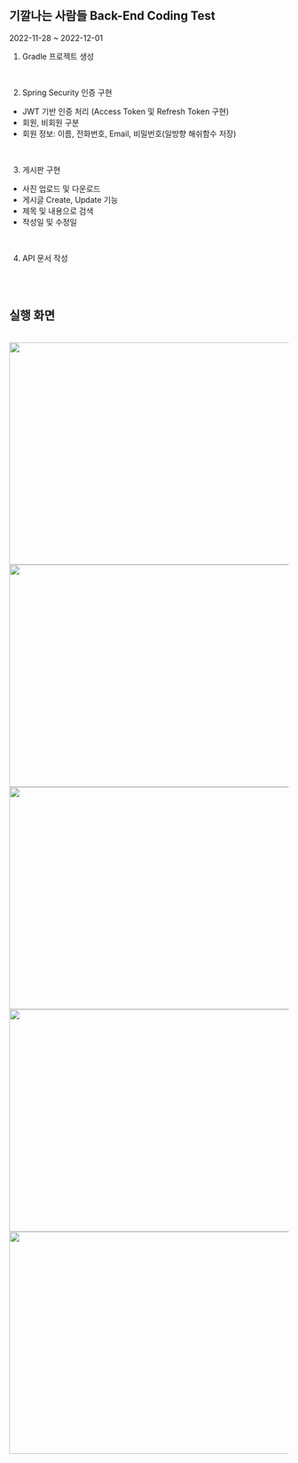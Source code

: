 ## 기깔나는 사람들 Back-End Coding Test

2022-11-28 ~ 2022-12-01

1. Gradle 프로젝트 생성

</br>

2. Spring Security 인증 구현
- JWT 기반 인증 처리 (Access Token 및 Refresh Token 구현)
- 회원, 비회원 구분
- 회원 정보: 이름, 전화번호, Email, 비밀번호(일방향 해쉬함수 저장)

</br>

3. 게시판 구현
- 사진 업로드 및 다운로드
- 게시글 Create, Update 기능
- 제목 및 내용으로 검색
- 작성일 및 수정일

</br>

4. API 문서 작성

</br>
</br>

## 실행 화면

</br>

<img src="https://user-images.githubusercontent.com/71515740/205061133-fe7064e1-6b07-4413-9c82-960b51d67638.PNG" width="800" height="400"/>


</br>

<img src="https://user-images.githubusercontent.com/71515740/205061157-593d15ca-f346-4482-a38e-21e0fb446618.PNG" width="800" height="400"/>

</br>

<img src="https://user-images.githubusercontent.com/71515740/205061174-75b48471-b81d-4df1-9412-2a581c7e2f77.PNG" width="800" height="400"/>

</br>

<img src="https://user-images.githubusercontent.com/71515740/205061189-70aa6bf5-413b-4fb8-af39-9f2a84944a01.PNG" width="800" height="400"/>

</br>

<img src="https://user-images.githubusercontent.com/71515740/205061197-6a305503-e5ae-4a23-9e8a-67ea82c6d60d.PNG" width="800" height="400"/>




